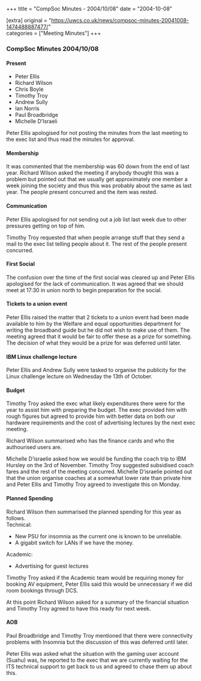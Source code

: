 +++
title = "CompSoc Minutes - 2004/10/08"
date = "2004-10-08"

[extra]
original = "https://uwcs.co.uk/news/compsoc-minutes-20041008-1474488887477/"    
categories = ["Meeting Minutes"]
+++

### CompSoc Minutes 2004/10/08

#### Present

  - Peter Ellis
  - Richard Wilson
  - Chris Boyle
  - Timothy Troy
  - Andrew Sully
  - Ian Norris
  - Paul Broadbridge
  - Michelle D’Israeli

Peter Ellis apologised for not posting the minutes from the last meeting to the exec list and thus read the minutes for approval.

#### Membership

It was commented that the membership was 60 down from the end of last year. Richard Wilson asked the meeting if anybody thought this was a problem but pointed out that we usually get approximately one member a week joining the society and thus this was probably about the same as last year. The people present concurred and the item was rested.

#### Communication

Peter Ellis apologised for not sending out a job list last week due to other pressures getting on top of him.

Timothy Troy requested that when people arrange stuff that they send a mail to the exec list telling people about it. The rest of the people present concurred.

#### First Social

The confusion over the time of the first social was cleared up and Peter Ellis apologised for the lack of communication. It was agreed that we should meet at 17:30 in union north to begin preparation for the social.

#### Tickets to a union event

Peter Ellis raised the matter that 2 tickets to a union event had been made available to him by the Welfare and equal opportunities department for writing the broadband guide but he did not wish to make use of them. The meeting agreed that it would be fair to offer these as a prize for something. The decision of what they would be a prize for was deferred until later.

#### IBM Linux challenge lecture

Peter Ellis and Andrew Sully were tasked to organise the publicity for the Linux challenge lecture on Wednesday the 13th of October.

#### Budget

Timothy Troy asked the exec what likely expenditures there were for the year to assist him with preparing the budget. The exec provided him with rough figures but agreed to provide him with better data on both our hardware requirements and the cost of advertising lectures by the next exec meeting.

Richard Wilson summarised who has the finance cards and who the authourised users are.

Michelle D’israelie asked how we would be funding the coach trip to IBM Hursley on the 3rd of November. Timothy Troy suggested subsidised coach fares and the rest of the meeting concurred. Michelle D’israelie pointed out that the union organise coaches at a somewhat lower rate than private hire and Peter Ellis and Timothy Troy agreed to investigate this on Monday.

#### Planned Spending

Richard Wilson then summarised the planned spending for this year as follows.  
Technical:

  - New PSU for insomnia as the current one is known to be unreliable.
  - A gigabit switch for LANs if we have the money.

Academic:

  - Advertising for guest lectures

Timothy Troy asked if the Academic team would be requiring money for booking AV equipment, Peter Ellis said this would be unnecessary if we did room bookings through DCS.

At this point Richard Wilson asked for a summary of the financial situation and Timothy Troy agreed to have this ready for next week.

#### AOB

Paul Broadbridge and Timothy Troy mentioned that there were connectivity problems with Insomnia but the discussion of this was deferred until later.

Peter Ellis was asked what the situation with the gaming user account (Suahu) was, he reported to the exec that we are currently waiting for the ITS technical support to get back to us and agreed to chase them up about this.
